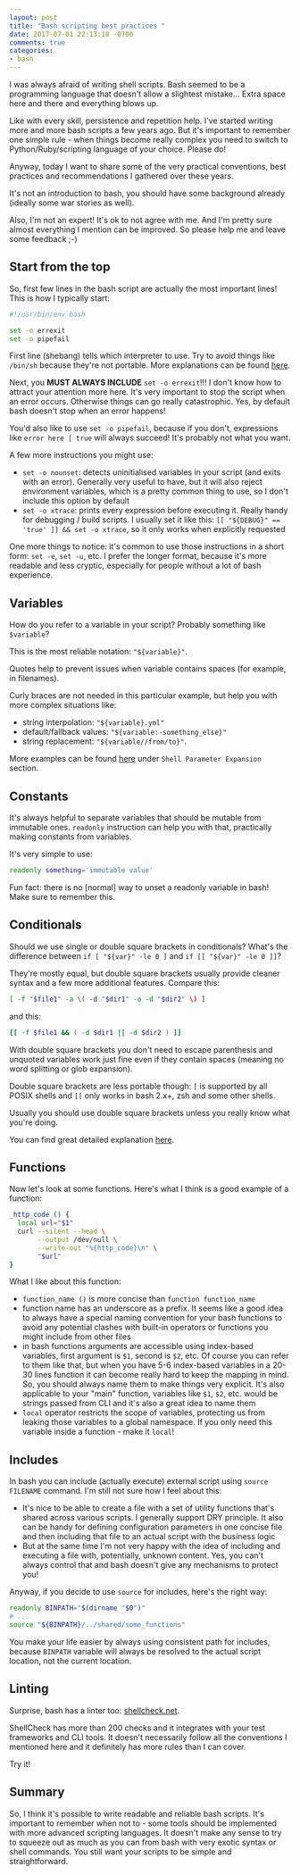```yaml
---
layout: post
title: "Bash scripting best practices "
date: 2017-07-01 22:13:18 -0700
comments: true
categories: 
- bash
---
```


I was always afraid of writing shell scripts. Bash seemed to be a programming language that doesn't allow a slightest mistake... Extra space here and there and everything blows up.

Like with every skill, persistence and repetition help. I've started writing more and more bash scripts a few years ago. But it's important to remember one simple rule - when things become really complex you need to switch to Python/Ruby/scripting language of your choice. Please do!

Anyway, today I want to share some of the very practical conventions, best practices and recommendations I gathered over these years. 

It's not an introduction to bash, you should have some background already (ideally some war stories as well).

Also, I'm not an expert! It's ok to not agree with me. And I'm pretty sure almost everything I mention can be improved. So please help me and leave some feedback ;-)

<!-- more -->

## Start from the top

So, first few lines in the bash script are actually the most important lines! This is how I typically start:

```bash
#!/usr/bin/env bash

set -o errexit
set -o pipefail
```

First line (shebang) tells which interpreter to use. Try to avoid things like `/bin/sh` because they're not portable. More explanations can be found [here](https://stackoverflow.com/questions/10376206/what-is-the-preferred-bash-shebang). 
 
Next, you **MUST ALWAYS INCLUDE** `set -o errexit`!!! I don't know how to attract your attention more here. It's very important to stop the script when an error occurs. Otherwise things can go really catastrophic. Yes, by default bash doesn't stop when an error happens!

You'd also like to use `set -o pipefail`, because if you don't, expressions like `error here | true` will always succeed! It's probably not what you want. 

A few more instructions you might use: 

- `set -o nounset`: detects uninitialised variables in your script (and exits with an error). Generally very useful to have, but it will also reject environment variables, which is a pretty common  thing to use, so I don't include this option by default
- `set -o xtrace`: prints every expression before executing it. Really handy for debugging / build scripts. I usually set it like this: `[[ "${DEBUG}" == 'true' ]] && set -o xtrace`, so it only works when explicitly requested

One more things to notice: it's common to use those instructions in a short form: `set -e`, `set -u`, etc. I prefer the longer format, because it's more readable and less cryptic, especially for people without a lot of bash experience. 

## Variables

How do you refer to a variable in your script? Probably something like `$variable`? 

This is the most reliable notation: `"${variable}"`. 

Quotes help to prevent issues when variable contains spaces (for example, in filenames).  

Curly braces are not needed in this particular example, but help you with more complex situations like:

- string interpolation: `"${variable}.yml"`
- default/fallback values: `"${variable:-something_else}"` 
- string replacement: `"${variable//from/to}"`.

More examples can be found [here](https://ss64.com/bash/syntax-expand.html) under `Shell Parameter Expansion` section.

## Constants

It's always helpful to separate variables that should be mutable from immutable ones. `readonly` instruction can help you with that, practically making constants from variables.

It's very simple to use:

```bash
readonly something='immutable value'
```

Fun fact: there is no [normal] way to unset a readonly variable in bash! Make sure to remember this. 

## Conditionals

Should we use single or double square brackets in conditionals? What's the difference between `if [ "${var}" -le 0 ]` and `if [[ "${var}" -le 0 ]]`? 

They're mostly equal, but double square brackets usually provide cleaner syntax and a few more additional features. Compare this:

```bash
[ -f "$file1" -a \( -d "$dir1" -o -d "$dir2" \) ]
```

and this:

```bash
[[ -f $file1 && ( -d $dir1 || -d $dir2 ) ]]
```

With double square brackets you don't need to escape parenthesis and unquoted variables work just fine even if they contain spaces (meaning no word splitting or glob expansion).

Double square brackets are less portable though: `[` is supported by all POSIX shells and `[[` only works in bash 2.x+, zsh and some other shells. 

Usually you should use double square brackets unless you really know what you're doing.

You can find great detailed explanation [here](http://mywiki.wooledge.org/BashFAQ/031).

## Functions

Now let's look at some functions. Here's what I think is a good example of a function:

```bash
_http_code () {
  local url="$1"
  curl --silent --head \
       --output /dev/null \
       --write-out "%{http_code}\n" \
       "$url"
}
```

What I like about this function:

- `function_name ()` is more concise than `function function_name`
- function name has an underscore as a prefix. It seems like a good idea to always have a special naming convention for your bash functions to avoid any potential clashes with built-in operators or functions you might include from other files
- in bash functions arguments are accessible using index-based variables, first argument is `$1`, second is `$2`, etc. Of course you can refer to them like that, but when you have 5-6 index-based variables in a 20-30 lines function it can become really hard to keep the mapping in mind. So, you should always name them to make things very explicit. It's also applicable to your "main" function, variables like `$1`, `$2`, etc. would be strings passed from CLI and it's also a great idea to name them
- `local` operator restricts the scope of variables, protecting us from leaking those variables to a global namespace. If you only need this variable inside a function - make it `local`!

## Includes

In bash you can include (actually execute) external script using `source FILENAME` command. I'm still not sure how I feel about this:

- It's nice to be able to create a file with a set of utility functions that's shared across various scripts. I generally support DRY principle. It also can be handy for defining configuration parameters in one concise file and then including that file to an actual script with the business logic
- But at the same time I'm not very happy with the idea of including and executing a file with, potentially, unknown content. Yes, you can't always control that and bash doesn't give any mechanisms to protect you!

Anyway, if you decide to use `source` for includes, here's the right way:

```bash
readonly BINPATH="$(dirname "$0")"
# ...
source "${BINPATH}/../shared/some_functions"
```

You make your life easier by always using consistent path for includes, because `BINPATH` variable will always be resolved to the actual script location, not the current location.

## Linting

Surprise, bash has a linter too: [shellcheck.net](https://www.shellcheck.net). 

ShellCheck has more than 200 checks and it  integrates with your test frameworks and CLI tools. It doesn't necessarily follow all the conventions I mentioned here and it definitely has more rules than I can cover. 

Try it!

## Summary

So, I think it's possible to write readable and reliable bash scripts. It's important to remember when not to - some tools should be implemented with more advanced scripting languages. It doesn't make any sense to try to squeeze out as much as you can from bash with very exotic syntax or shell commands. You still want your scripts to be simple and straightforward.
